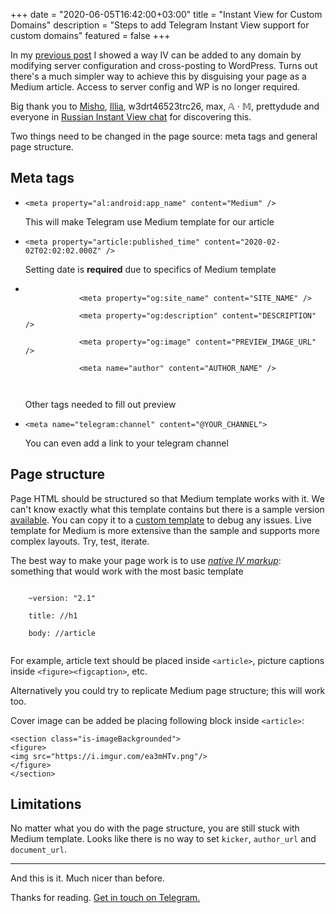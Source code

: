 +++
date = "2020-06-05T16:42:00+03:00"
title = "Instant View for Custom Domains"
description = "Steps to add Telegram Instant View support for custom domains"
featured = false
+++

<p>
    In my <a href="/blog/instant-view-for-custom-domain.html">previous post</a> I showed a way IV can be added to any domain by modifying server configuration and cross-posting to WordPress. Turns out there's a much simpler way to achieve this by disguising your page as a Medium article. Access to server config and WP is no longer required.
    
</p>
<p>
    Big thank you to <a href="https://t.me/fishchev">Misho</a>, <a href="https://t.me/corbee">Illia</a>, w3drt46523trc26, max, 𝔸 · 𝕄, prettydude and everyone in <a href="https://t.me/instantview_russian">Russian Instant View chat</a> for discovering this. 
</p>
<p>
    Two things need to be changed in the page source: meta tags and general page structure.
</p>

<h2>
    Meta tags
</h2>
<ul>
    <li>
        <p><code>&lt;meta property="al:android:app_name" content="Medium" /&gt;<br/></code></p>
        <p>This will make Telegram use Medium template for our article</p>
    </li>
    <li>
        <p><code>&lt;meta property="article:published_time" content="2020-02-02T02:02:02.000Z" /&gt;<br/></code></p>
        <p>Setting date is <b>required</b> due to specifics of Medium template</p>
    </li>
    <li>
        <p><code>
            &lt;meta property="og:site_name" content="SITE_NAME" /&gt;<br/>
            &lt;meta property="og:description" content="DESCRIPTION" /&gt;<br/>
            &lt;meta property="og:image" content="PREVIEW_IMAGE_URL" /&gt;<br/>
            &lt;meta name="author" content="AUTHOR_NAME" /&gt;<br/>
        </code></p>
        <p>Other tags needed to fill out preview</p>
    </li>
    <li>
        <p></p><code>&lt;meta name="telegram:channel" content="@YOUR_CHANNEL"&gt;<br/></code></p>
        <p>You can even add a link to your telegram channel</p>
    </li>
</ul>

<h2>
    Page structure
</h2>
<p>
    Page HTML should be structured so that Medium template works with it. We can't know exactly what this template contains but there is a sample version <a href="https://instantview.telegram.org/samples/medium.com/">available</a>. You can copy it to a <a href="https://instantview.telegram.org/my/">custom template</a> to debug any issues. Live template for Medium is more extensive than the sample and supports more complex layouts. Try, test, iterate.
</p>
<p>
    The best way to make your page work is to use <i><a href="https://instantview.telegram.org/docs#supported-types">native IV markup</a></i>: something that would work with the most basic template
</p>
<p><code>
    ~version: "2.1"<br/>
    title: //h1<br/>
    body: //article<br/>
</code></p>
<p>
    For example, article text should be placed inside <code>&lt;article&gt;</code>, picture captions inside <code>&lt;figure&gt;&lt;figcaption&gt;</code>, etc.
</p>
<p>
    Alternatively you could try to replicate Medium page structure; this will work too. 
</p>
<p>
    Cover image can be added be placing following block inside <code>&lt;article&gt;</code>:
</p>
<p><code><pre>&lt;section class="is-imageBackgrounded">
&lt;figure>
&lt;img src="https://i.imgur.com/ea3mHTv.png"/>
&lt;/figure>
&lt;/section></pre></code></p>

<h2>Limitations</h2>
<p>
    No matter what you do with the page structure, you are still stuck with Medium template. Looks like there is no way to set <code>kicker</code>, <code>author_url</code> and <code>document_url</code>.
</p>

<hr/>
<p>
    And this is it. Much nicer than before.
</p>
<p>
    Thanks for reading. <a href="https://t.me/nikstar">Get in touch on Telegram.</a>
</p>
